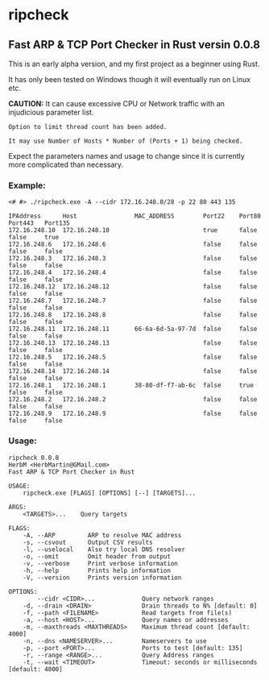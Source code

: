 # ripcheck

## Fast ARP &amp; TCP Port Checker in Rust versin 0.0.8

This is an early alpha version, and my first project as a beginner using Rust.

It has only been tested on Windows though it will eventually run on Linux etc.

**CAUTION:** It can cause excessive CPU or Network traffic with an injudicious parameter list.

    Option to limit thread count has been added.

    It may use Number of Hosts * Number of (Ports + 1) being checked.

Expect the parameters names and usage to change since it is currently more complicated than necessary.

### Example:
```
<# #> ./ripcheck.exe -A --cidr 172.16.248.0/28 -p 22 80 443 135

IPAddress      Host                MAC_ADDRESS        Port22    Port80    Port443   Port135
172.16.248.10  172.16.248.10                          true      false     false     true
172.16.248.6   172.16.248.6                           false     false     false     false
172.16.248.3   172.16.248.3                           false     false     false     false
172.16.248.4   172.16.248.4                           false     false     false     false
172.16.248.12  172.16.248.12                          false     false     false     false
172.16.248.7   172.16.248.7                           false     false     false     false
172.16.248.8   172.16.248.8                           false     false     false     false
172.16.248.11  172.16.248.11       66-6a-6d-5a-97-7d  false     false     false     false
172.16.248.13  172.16.248.13                          false     false     false     false
172.16.248.5   172.16.248.5                           false     false     false     false
172.16.248.14  172.16.248.14                          false     false     false     false
172.16.248.1   172.16.248.1        38-80-df-f7-ab-6c  false     true      false     false
172.16.248.2   172.16.248.2                           false     false     false     false
172.16.248.9   172.16.248.9                           false     false     false     false
```

### Usage:
```
ripcheck 0.0.8
HerbM <HerbMartin@GMail.com>
Fast ARP & TCP Port Checker in Rust

USAGE:
    ripcheck.exe [FLAGS] [OPTIONS] [--] [TARGETS]...

ARGS:
    <TARGETS>...    Query targets

FLAGS:
    -A, --ARP         ARP to resolve MAC address
    -s, --csvout      Output CSV results
    -l, --uselocal    Also try local DNS resolver
    -o, --omit        Omit header from output
    -v, --verbose     Print verbose information
    -h, --help        Prints help information
    -V, --version     Prints version information

OPTIONS:
        --cidr <CIDR>...             Query network ranges
    -d, --drain <DRAIN>              Drain threads to N% [default: 0]
    -f, --path <FILENAME>            Read targets from file(s)
    -a, --host <HOST>...             Query names or addresses
    -m, --maxthreads <MAXTHREADS>    Maximum thread count [default: 4000]
    -n, --dns <NAMESERVER>...        Nameservers to use
    -p, --port <PORT>...             Ports to test [default: 135]
    -r, --range <RANGE>...           Query Address ranges
    -t, --wait <TIMEOUT>             Timeout: seconds or milliseconds [default: 4000]
```

